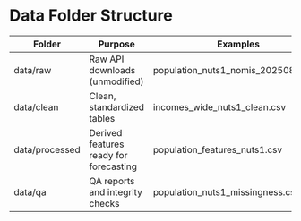# Data Folder Structure

| Folder         | Purpose                                | Examples                               |
|----------------|----------------------------------------|----------------------------------------|
| data/raw       | Raw API downloads (unmodified)         | population_nuts1_nomis_20250818.csv    |
| data/clean     | Clean, standardized tables             | incomes_wide_nuts1_clean.csv        |
| data/processed | Derived features ready for forecasting | population_features_nuts1.csv          |
| data/qa        | QA reports and integrity checks        | population_nuts1_missingness.csv       |

